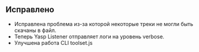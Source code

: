 ## Исправлено
- Исправлена проблема из-за которой некоторые треки не могли быть скачаны в файл.
- Теперь Yasp Listener отправляет логи на уровень verbose.
- Улучшена работа CLI toolset.js
